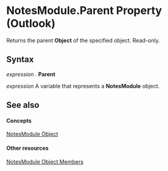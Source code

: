 
# NotesModule.Parent Property (Outlook)

Returns the parent  **Object** of the specified object. Read-only.


## Syntax

 _expression_ . **Parent**

 _expression_ A variable that represents a **NotesModule** object.


## See also


#### Concepts


[NotesModule Object](cdbdde08-0773-a78d-3809-a3811975bcc1.md)
#### Other resources


[NotesModule Object Members](c84f7160-8493-7fdb-a926-7c83be5e1f90.md)

